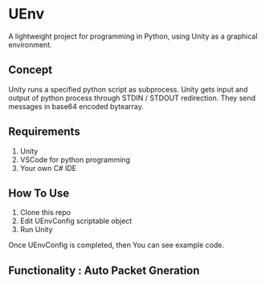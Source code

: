 # UEnv

A lightweight project for programming in Python, using Unity as a graphical environment.

## Concept

Unity runs a specified python script as subprocess. 
Unity gets input and output of python process through STDIN / STDOUT redirection.
They send messages in base64 encoded bytearray.

## Requirements

1. Unity
2. VSCode for python programming
3. Your own C# IDE

## How To Use

1. Clone this repo
2. Edit UEnvConfig scriptable object
3. Run Unity

Once UEnvConfig is completed, then You can see example code.

## Functionality : Auto Packet Gneration

